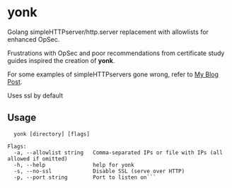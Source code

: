 # yonk

Golang simpleHTTPserver/http.server replacement with allowlists for enhanced OpSec.

Frustrations with OpSec and poor recommendations from certificate study guides inspired the creation of **yonk**.

For some examples of simpleHTTPservers gone wrong, refer to [My Blog Post](https://c0la.org/Blog/SimpleHTTPServer+-+Why+taking+the+time+do+things+right+is+worth+it).

Uses ssl by default

## Usage

```Usage:
  yonk [directory] [flags]

Flags:
  -a, --allowlist string   Comma-separated IPs or file with IPs (all allowed if omitted)
  -h, --help               help for yonk
  -s, --no-ssl             Disable SSL (serve over HTTP)
  -p, --port string        Port to listen on```
